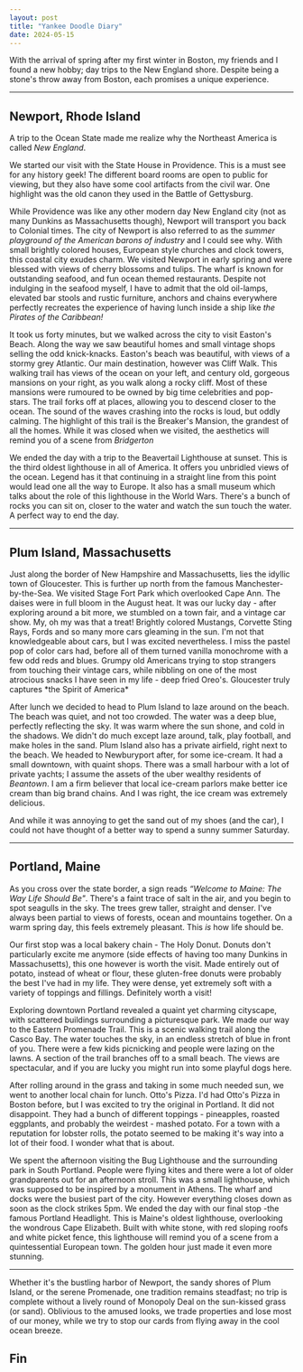 ```yaml
---
layout: post
title: "Yankee Doodle Diary"
date: 2024-05-15
---
```


With the arrival of spring after my first winter in Boston, my friends and I found a new hobby; day trips to the New England shore. Despite being a stone's throw away from Boston, each promises a unique experience.

---

<h2> Newport, Rhode Island </h2>

A trip to the Ocean State made me realize why the Northeast America is called _New England_.

We started our visit with the State House in Providence. This is a must see for any history geek! The different board rooms are open to public for viewing, but they also have some cool artifacts from the civil war. One highlight was the old canon they used in the Battle of Gettysburg.

While Providence was like any other modern day New England city (not as many Dunkins as Massachusetts though), Newport will transport you back to Colonial times. The city of Newport is also referred to as the *summer playground of the American barons of industry* and I could see why. With small brightly colored houses, European style churches and clock towers, this coastal city exudes charm. We visited Newport in early spring and were blessed with views of cherry blossoms and tulips. The wharf is known for outstanding seafood, and fun ocean themed restaurants. Despite not indulging in the seafood myself, I have to admit that the old oil-lamps, elevated bar stools and rustic furniture, anchors and chains everywhere perfectly recreates the experience of having lunch inside a ship like *the Pirates of the Caribbean!*

It took us forty minutes, but we walked across the city to visit Easton's Beach. Along the way we saw beautiful homes and small vintage shops selling the odd knick-knacks. Easton's beach was beautiful, with views of a stormy grey Atlantic. Our main destination, however was Cliff Walk. This walking trail has views of the ocean on your left, and century old, gorgeous mansions on your right, as you walk along a rocky cliff. Most of these mansions were rumoured to be owned by big time celebrities and pop-stars. The trail forks off at places, allowing you to descend closer to the ocean. The sound of the waves crashing into the rocks is loud, but oddly calming. The highlight of this trail is the Breaker's Mansion, the grandest of all the homes. While it was closed when we visited, the aesthetics will remind you of a scene from *Bridgerton*

We ended the day with a trip to the Beavertail Lighthouse at sunset. This is the third oldest lighthouse in all of America. It offers you unbridled views of the ocean. Legend has it that continuing in a straight line from this point would lead one all the way to Europe. It also has a small museum which talks about the role of this lighthouse in the World Wars. There's a bunch of rocks you can sit on, closer to the water and watch the sun touch the water. A perfect way to end the day.

---

<h2> Plum Island, Massachusetts</h2>
Just along the border of New Hampshire and Massachusetts, lies the idyllic town of Gloucester. This is further up north from the famous Manchester-by-the-Sea. We visited Stage Fort Park which overlooked Cape Ann. The daises were in full bloom in the August heat. It was our lucky day - after exploring around a bit more, we stumbled on a town fair, and a vintage car show. My, oh my was that a treat! Brightly colored Mustangs, Corvette Sting Rays, Fords and so many more cars gleaming in the sun. I'm not that knowledgeable about cars, but I was excited nevertheless. I miss the pastel pop of color cars had, before all of them turned vanilla monochrome with a few odd reds and blues. Grumpy old Americans trying to stop strangers from touching their vintage cars, while nibbling on one of the most atrocious snacks I have seen in my life - deep fried Oreo's. Gloucester truly captures *the Spirit of America*

After lunch we decided to head to Plum Island to laze around on the beach. The beach was quiet, and not too crowded. The water was a deep blue, perfectly reflecting the sky. It was warm where the sun shone, and cold in the shadows. We didn't do much except laze around, talk, play football, and make holes in the sand. Plum Island also has a private airfield, right next to the beach. We headed to Newburyport after, for some ice-cream. It had a small downtown, with quaint shops. There was a small harbour with a lot of private yachts; I assume the assets of the uber wealthy residents of *Beantown*. I am a firm believer that local ice-cream parlors make better ice cream than big brand chains. And I was right, the ice cream was extremely delicious.

And while it was annoying to get the sand out of my shoes (and the car), I could not have thought of a better way to spend a sunny summer Saturday.

---

<h2> Portland, Maine </h2>

As you cross over the state border, a sign reads *“Welcome to Maine: The Way Life Should Be"*. There's a faint trace of salt in the air, and you begin to spot seagulls in the sky. The trees grew taller, straight and denser. I've always been partial to views of forests, ocean and mountains together. On a warm spring day, this feels extremely pleasant. This _is_ how life should be. 


Our first stop was a local bakery chain - The Holy Donut. Donuts don't particularly excite me anymore (side effects of having too many Dunkins in Massachusetts), this one however is worth the visit. Made entirely out of potato, instead of wheat or flour, these gluten-free donuts were probably the best I've had in my life. They were dense, yet extremely soft with a variety of toppings and fillings. Definitely worth a visit! 

Exploring downtown Portland revealed a quaint yet charming cityscape, with scattered buildings surrounding a picturesque park. We made our way to the Eastern Promenade Trail. This is a scenic walking trail along the Casco Bay. The water touches the sky, in an endless stretch of blue in front of you. There were a few kids picnicking and people were lazing on the lawns. A section of the trail branches off to a small beach. The views are spectacular, and if you are lucky you might run into some playful dogs here. 

After rolling around in the grass and taking in some much needed sun, we went to another local chain for lunch. Otto's Pizza. I'd had Otto's Pizza in Boston before, but I was excited to try the original in Portland. It did not disappoint. They had a bunch of different toppings - pineapples, roasted eggplants, and probably the weirdest - mashed potato. For a town with a reputation for lobster rolls, the potato seemed to be making it's way into a lot of their food. I wonder what that is about.  

We spent the afternoon visiting the Bug Lighthouse and the surrounding park in South Portland. People were flying kites and there were a lot of older grandparents out for an afternoon stroll. This was a small lighthouse, which was supposed to be inspired by a monument in Athens. The wharf and docks were the busiest part of the city. However everything closes down as soon as the clock strikes 5pm. We ended the day with our final stop -the famous Portland Headlight. This is Maine's oldest lighthouse, overlooking the wondrous Cape Elizabeth. Built with white stone, with red sloping roofs and white picket fence, this lighthouse will remind you of a scene from a quintessential European town. The golden hour just made it even more stunning.

---

Whether it's the bustling harbor of Newport, the sandy shores of Plum Island, or the serene Promenade, one tradition remains steadfast; no trip is complete without a lively round of Monopoly Deal on the sun-kissed grass (or sand). Oblivious to the amused looks, we trade properties and lose most of our money, while we try to stop our cards from flying away in the cool ocean breeze.

<h2>Fin</h2>